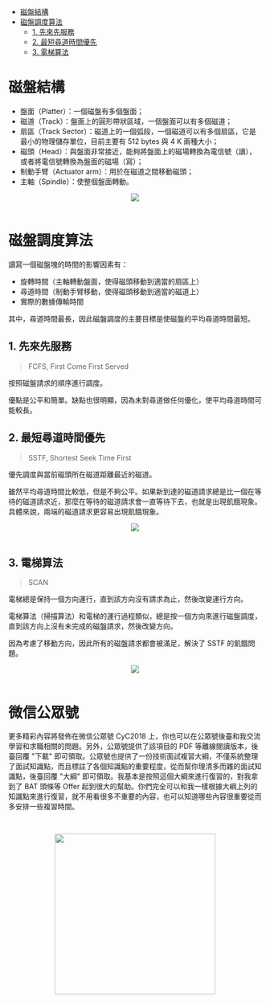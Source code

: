 <!-- GFM-TOC -->
* [磁盤結構](#磁盤結構)
* [磁盤調度算法](#磁盤調度算法)
    * [1. 先來先服務](#1-先來先服務)
    * [2. 最短尋道時間優先](#2-最短尋道時間優先)
    * [3. 電梯算法](#3-電梯算法)
<!-- GFM-TOC -->


# 磁盤結構

- 盤面（Platter）：一個磁盤有多個盤面；
- 磁道（Track）：盤面上的圓形帶狀區域，一個盤面可以有多個磁道；
- 扇區（Track Sector）：磁道上的一個弧段，一個磁道可以有多個扇區，它是最小的物理儲存單位，目前主要有 512 bytes 與 4 K 兩種大小；
- 磁頭（Head）：與盤面非常接近，能夠將盤面上的磁場轉換為電信號（讀），或者將電信號轉換為盤面的磁場（寫）；
- 制動手臂（Actuator arm）：用於在磁道之間移動磁頭；
- 主軸（Spindle）：使整個盤面轉動。

<div align="center"> <img src="https://cs-notes-1256109796.cos.ap-guangzhou.myqcloud.com/014fbc4d-d873-4a12-b160-867ddaed9807.jpg"/> </div><br>

# 磁盤調度算法

讀寫一個磁盤塊的時間的影響因素有：

- 旋轉時間（主軸轉動盤面，使得磁頭移動到適當的扇區上）
- 尋道時間（制動手臂移動，使得磁頭移動到適當的磁道上）
- 實際的數據傳輸時間

其中，尋道時間最長，因此磁盤調度的主要目標是使磁盤的平均尋道時間最短。

## 1. 先來先服務

> FCFS, First Come First Served

按照磁盤請求的順序進行調度。

優點是公平和簡單。缺點也很明顯，因為未對尋道做任何優化，使平均尋道時間可能較長。

## 2. 最短尋道時間優先

> SSTF, Shortest Seek Time First

優先調度與當前磁頭所在磁道距離最近的磁道。

雖然平均尋道時間比較低，但是不夠公平。如果新到達的磁道請求總是比一個在等待的磁道請求近，那麼在等待的磁道請求會一直等待下去，也就是出現飢餓現象。具體來說，兩端的磁道請求更容易出現飢餓現象。

<div align="center"> <img src="https://cs-notes-1256109796.cos.ap-guangzhou.myqcloud.com/4e2485e4-34bd-4967-9f02-0c093b797aaa.png"/> </div><br>

## 3. 電梯算法

> SCAN

電梯總是保持一個方向運行，直到該方向沒有請求為止，然後改變運行方向。

電梯算法（掃描算法）和電梯的運行過程類似，總是按一個方向來進行磁盤調度，直到該方向上沒有未完成的磁盤請求，然後改變方向。

因為考慮了移動方向，因此所有的磁盤請求都會被滿足，解決了 SSTF 的飢餓問題。

<div align="center"> <img src="https://cs-notes-1256109796.cos.ap-guangzhou.myqcloud.com/271ce08f-c124-475f-b490-be44fedc6d2e.png"/> </div><br>




# 微信公眾號


更多精彩內容將發佈在微信公眾號 CyC2018 上，你也可以在公眾號後臺和我交流學習和求職相關的問題。另外，公眾號提供了該項目的 PDF 等離線閱讀版本，後臺回覆 "下載" 即可領取。公眾號也提供了一份技術面試複習大綱，不僅系統整理了面試知識點，而且標註了各個知識點的重要程度，從而幫你理清多而雜的面試知識點，後臺回覆 "大綱" 即可領取。我基本是按照這個大綱來進行復習的，對我拿到了 BAT 頭條等 Offer 起到很大的幫助。你們完全可以和我一樣根據大綱上列的知識點來進行復習，就不用看很多不重要的內容，也可以知道哪些內容很重要從而多安排一些複習時間。


<br><div align="center"><img width="320px" src="https://cs-notes-1256109796.cos.ap-guangzhou.myqcloud.com/other/公眾號海報6.png"></img></div>
